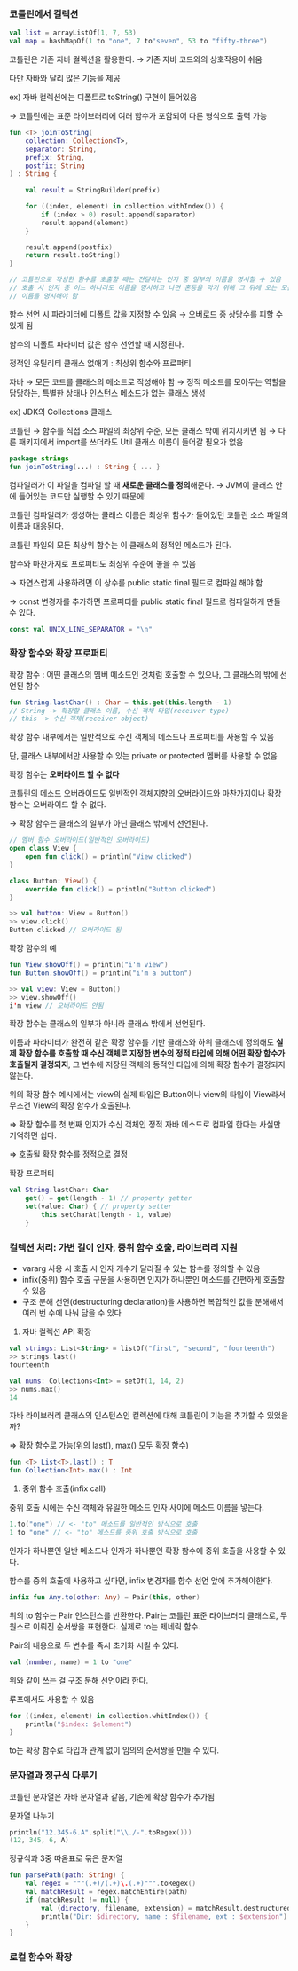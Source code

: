 ### 코틀린에서 컬렉션

```kotlin
val list = arrayListOf(1, 7, 53)
val map = hashMapOf(1 to "one", 7 to"seven", 53 to "fifty-three")
```

코틀린은 기존 자바 컬렉션을 활용한다. → 기존 자바 코드와의 상호작용이 쉬움

다만 자바와 달리 많은 기능을 제공

ex) 자바 컬렉션에는 디폴트로 toString() 구현이 들어있음

→ 코틀린에는 표준 라이브러리에 여러 함수가 포함되어 다른 형식으로 출력 가능

```kotlin
fun <T> joinToString(
	collection: Collection<T>,
	separator: String,
	prefix: String,
	postfix: String
) : String {
	
	val result = StringBuilder(prefix)

	for ((index, element) in collection.withIndex()) {
		if (index > 0) result.append(separator)
		result.append(element)
	}

	result.append(postfix)
	return result.toString()
}

// 코틀린으로 작성한 함수를 호출할 때는 전달하는 인자 중 일부의 이름을 명시할 수 있음
// 호출 시 인자 중 어느 하나라도 이름을 명시하고 나면 혼동을 막기 위해 그 뒤에 오는 모든 인자는
// 이름을 명시해야 함
```

함수 선언 시 파라미터에 디폴트 값을 지정할 수 있음 → 오버로드 중 상당수를 피할 수 있게 됨

함수의 디폴트 파라미터 값은 함수 선언할 때 지정된다.

정적인 유틸리티 클래스 없애기 : 최상위 함수와 프로퍼티

자바 → 모든 코드를 클래스의 메소드로 작성해야 함 → 정적 메소드를 모아두는 역할을 담당하는, 특별한 상태나 인스턴스 메소드가 없는 클래스 생성

ex) JDK의 Collections 클래스

코틀린 → 함수를 직접 소스 파일의 최상위 수준, 모든 클래스 밖에 위치시키면 됨 → 다른 패키지에서 import를 쓰더라도 Util 클래스 이름이 들어갈 필요가 없음

```kotlin
package strings
fun joinToString(...) : String { ... }
```

컴파일러가 이 파일을 컴파일 할 때 **새로운 클래스를 정의**해준다. → JVM이 클래스 안에 들어있는 코드만 실행할 수 있기 때문에!

코틀린 컴파일러가 생성하는 클래스 이름은 최상위 함수가 들어있던 코틀린 소스 파일의 이름과 대응된다.

코틀린 파일의 모든 최상위 함수는 이 클래스의 정적인 메소드가 된다.

함수와 마찬가지로 프로퍼티도 최상위 수준에 놓을 수 있음

→ 자연스럽게 사용하려면 이 상수를 public static final 필드로 컴파일 해야 함

→ const 변경자를 추가하면 프로퍼티를 public static final 필드로 컴파일하게 만들 수 있다.

```kotlin
const val UNIX_LINE_SEPARATOR = "\n"
```

### 확장 함수와 확장 프로퍼티

확장 함수 : 어떤 클래스의 멤버 메소드인 것처럼 호출할 수 있으나, 그 클래스의 밖에 선언된 함수

```kotlin
fun String.lastChar() : Char = this.get(this.length - 1)
// String -> 확장할 클래스 이름, 수신 객체 타입(receiver type)
// this -> 수신 객체(receiver object)
```

확장 함수 내부에서는 일반적으로 수신 객체의 메소드나 프로퍼티를 사용할 수 있음

단, 클래스 내부에서만 사용할 수 있는 private or protected 멤버를 사용할 수 없음

확장 함수는 **오버라이드 할 수 없다**

코틀린의 메소드 오버라이드도 일반적인 객체지향의 오버라이드와 마찬가지이나 확장 함수는 오버라이드 할 수 없다.

→ 확장 함수는 클래스의 일부가 아닌 클래스 밖에서 선언된다. 

```kotlin
// 멤버 함수 오버라이드(일반적인 오버라이드)
open class View {
	open fun click() = println("View clicked")
}

class Button: View() {
	override fun click() = println("Button clicked")
}

>> val button: View = Button()
>> view.click()
Button clicked // 오버라이드 됨
```

확장 함수의 예

```kotlin
fun View.showOff() = println("i'm view")
fun Button.showOff() = println("i'm a button")

>> val view: View = Button()
>> view.showOff()
i'm view // 오버라이드 안됨
```

확장 함수는 클래스의 일부가 아니라 클래스 밖에서 선언된다. 

이름과 파라미터가 완전히 같은 확장 함수를 기반 클래스와 하위 클래스에 정의해도 **실제 확장 함수를 호출할 때 수신 객체로 지정한 변수의 정적 타입에 의해 어떤 확장 함수가 호출될지 결정되지**, 그 변수에 저장된 객체의 동적인 타입에 의해 확장 함수가 결정되지 않는다. 

위의 확장 함수 예시에서는 view의 실제 타입은 Button이나 view의 타입이 View라서 무조건 View의 확장 함수가 호출된다.

⇒ 확장 함수를 첫 번째 인자가 수신 객체인 정적 자바 메소드로 컴파일 한다는 사실만 기억하면 쉽다.

⇒ 호출될 확장 함수를 정적으로 결정

확장 프로퍼티

```kotlin
val String.lastChar: Char
	get() = get(length - 1) // property getter
	set(value: Char) { // property setter
		this.setCharAt(length - 1, value)
	} 
```

### 컬렉션 처리: 가변 길이 인자, 중위 함수 호출, 라이브러리 지원

- vararg 사용 시 호출 시 인자 개수가 달라질 수 있는 함수를 정의할 수 있음
- infix(중위) 함수 호출 구문을 사용하면 인자가 하나뿐인 메소드를 간편하게 호출할 수 있음
- 구조 분해 선언(destructuring declaration)을 사용하면 복합적인 값을 분해해서 여러 번 수에 나눠 담을 수 있다

1. 자바 컬렉션 API 확장

```kotlin
val strings: List<String> = listOf("first", "second", "fourteenth")
>> strings.last()
fourteenth

val nums: Collections<Int> = setOf(1, 14, 2)
>> nums.max()
14
```

자바 라이브러리 클래스의 인스턴스인 컬렉션에 대해 코틀린이 기능을 추가할 수 있었을까?

⇒ 확장 함수로 가능(위의 last(), max() 모두 확장 함수)

```kotlin
fun <T> List<T>.last() : T
fun Collection<Int>.max() : Int
```

1. 중위 함수 호출(infix call)

중위 호출 시에는 수신 객체와 유일한 메소드 인자 사이에 메소드 이름을 넣는다. 

```kotlin
1.to("one") // <- "to" 메소드를 일반적인 방식으로 호출
1 to "one" // <- "to" 메소드를 중위 호출 방식으로 호출
```

인자가 하나뿐인 일반 메소드나 인자가 하나뿐인 확장 함수에 중위 호출을 사용할 수 있다. 

함수를 중위 호출에 사용하고 싶다면, infix 변경자를 함수 선언 앞에 추가해야한다.

```kotlin
infix fun Any.to(other: Any) = Pair(this, other)
```

위의 to 함수는 Pair 인스턴스를 반환한다. Pair는 코틀린 표준 라이브러리 클래스로, 두 원소로 이뤄진 순서쌍을 표현한다. 실제로 to는 제네릭 함수.

Pair의 내용으로 두 변수를 즉시 초기화 시킬 수 있다.

```kotlin
val (number, name) = 1 to "one"
```

위와 같이 쓰는 걸 구조 분해 선언이라 한다.

루프에서도 사용할 수 있음

```kotlin
for ((index, element) in collection.whitIndex()) {
	println("$index: $element")
}
```

to는 확장 함수로 타입과 관계 없이 임의의 순서쌍을 만들 수 있다. 

### 문자열과 정규식 다루기

코틀린 문자열은 자바 문자열과 같음, 기존에 확장 함수가 추가됨

문자열 나누기

```kotlin
println("12.345-6.A".split("\\./-".toRegex()))
(12, 345, 6, A)
```

정규식과 3중 따옴표로 묶은 문자열


```kotlin
fun parsePath(path: String) {
	val regex = """(.+)/(.+)\.(.+)""".toRegex()
	val matchResult = regex.matchEntire(path)
	if (matchResult != null) {
		val (directory, filename, extension) = matchResult.destructured
		println("Dir: $directory, name : $filename, ext : $extension")
	}
}
```

### 로컬 함수와 확장